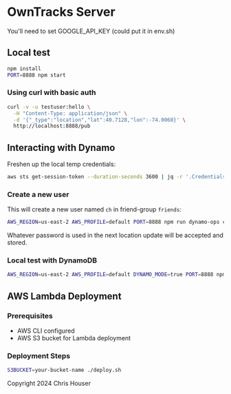 # OwnTracks Server

You'll need to set GOOGLE_API_KEY (could put it in env.sh)

## Local test

```bash
npm install
PORT=8888 npm start
```

### Using curl with basic auth

```bash
curl -v -u testuser:hello \
  -H "Content-Type: application/json" \
  -d '{"_type":"location","lat":40.7128,"lon":-74.0060}' \
  http://localhost:8888/pub
```

## Interacting with Dynamo

Freshen up the local temp credentials:
```bash
aws sts get-session-token --duration-seconds 3600 | jq -r '.Credentials | "[default]\naws_access_key_id=\(.AccessKeyId)\naws_secret_access_key=\(.SecretAccessKey)\naws_session_token=\(.SessionToken)"' > ~/.aws/credentials
```

### Create a new user

This will create a new user named `ch` in friend-group `friends`:

```bash
AWS_REGION=us-east-2 AWS_PROFILE=default PORT=8888 npm run dynamo-ops create-user ch friends
```

Whatever password is used in the next location update will be accepted and stored.

### Local test with DynamoDB

```bash
AWS_REGION=us-east-2 AWS_PROFILE=default DYNAMO_MODE=true PORT=8888 npm start
```

## AWS Lambda Deployment

### Prerequisites
- AWS CLI configured
- AWS S3 bucket for Lambda deployment

### Deployment Steps

```bash
S3BUCKET=your-bucket-name ./deploy.sh
```

Copyright 2024 Chris Houser
